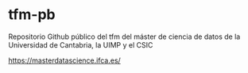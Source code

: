 # tfm-pb

Repositorio Github público del tfm del máster de ciencia de datos
de la Universidad de Cantabria, la UIMP y el CSIC

https://masterdatascience.ifca.es/


